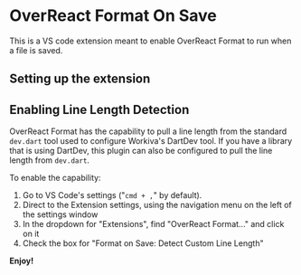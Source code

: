 # OverReact Format On Save

This is a VS code extension meant to enable OverReact Format to run when a file is saved. 

## Setting up the extension

<!-- TODO -->

## Enabling Line Length Detection
 
OverReact Format has the capability to pull a line length from the standard `dev.dart` tool used to configure Workiva's DartDev tool. If you have a library that is using DartDev, this plugin can also be configured to pull the line length from `dev.dart`.

To enable the capability:
1. Go to VS Code's settings ("`cmd + ,`" by default).
1. Direct to the Extension settings, using the navigation menu on the left of the settings window
1. In the dropdown for "Extensions", find "OverReact Format..." and click on it
1. Check the box for "Format on Save: Detect Custom Line Length"

**Enjoy!**
